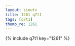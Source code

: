 ```yaml
--- 
layout: sieutv
title: 1261 q7t1
tags: [q7t1]
thumb_re: 1261
---
```

{% include q7t1 key="1261" %} 

